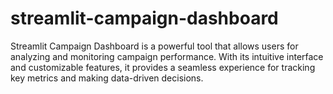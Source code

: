 # streamlit-campaign-dashboard

Streamlit Campaign Dashboard is a powerful tool that allows users for analyzing and monitoring campaign performance. With its intuitive interface and customizable features, it provides a seamless experience for tracking key metrics and making data-driven decisions.
